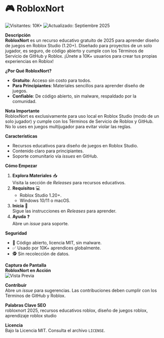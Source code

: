 # 🎮 RobloxNort  

![Visitantes: 10K+](https://img.shields.io/badge/Visitantes-10K+-ff9f43) ![Actualizado: Septiembre 2025](https://img.shields.io/badge/Actualizado-Septiembre_2025-3498db)  

**Descripción**  
**RobloxNort** es un recurso educativo gratuito de 2025 para aprender diseño de juegos en Roblox Studio (1.20+). Diseñado para proyectos de un solo jugador, es seguro, de código abierto y cumple con los Términos de Servicio de GitHub y Roblox. ¡Únete a 10K+ usuarios para crear tus propias experiencias en Roblox!  

**¿Por Qué RobloxNort?**  
- **Gratuito**: Acceso sin costo para todos.  
- **Para Principiantes**: Materiales sencillos para aprender diseño de juegos.  
- **Confiable**: De código abierto, sin malware, respaldado por la comunidad.  

**Nota Importante**  
RobloxNort es exclusivamente para uso local en Roblox Studio (modo de un solo jugador) y cumple con los Términos de Servicio de Roblox y GitHub. No lo uses en juegos multijugador para evitar violar las reglas.  

**Características**  
- Recursos educativos para diseño de juegos en Roblox Studio.  
- Contenido claro para principiantes.  
- Soporte comunitario vía *issues* en GitHub.  

**Cómo Empezar**  
1. **Explora Materiales** 📥  
   Visita la sección de *Releases* para recursos educativos.  
2. **Requisitos** 💻  
   - Roblox Studio 1.20+.  
   - Windows 10/11 o macOS.  
3. **Inicia** 🚀  
   Sigue las instrucciones en *Releases* para aprender.  
4. **Ayuda** ❓  
   Abre un *issue* para soporte.  

**Seguridad**  
- 🔐 Código abierto, licencia MIT, sin malware.  
- ✅ Usado por 10K+ aprendices globalmente.  
- 🕵 Sin recolección de datos.  

**Captura de Pantalla**  
**RobloxNort en Acción**  
![Vista Previa](https://i.sooftcdn.com/screen/es/robloxnort.png)  

**Contribuir**  
Abre un *issue* para sugerencias. Las contribuciones deben cumplir con los Términos de GitHub y Roblox.  

**Palabras Clave SEO**  
robloxnort 2025, recursos educativos roblox, diseño de juegos roblox, aprendizaje roblox studio  

**Licencia**  
Bajo la Licencia MIT. Consulta el archivo `LICENSE`.
